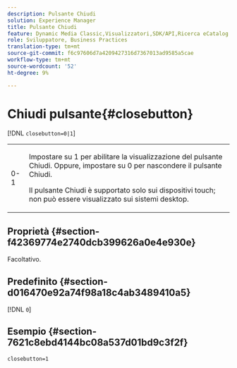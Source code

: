 ```yaml
---
description: Pulsante Chiudi
solution: Experience Manager
title: Pulsante Chiudi
feature: Dynamic Media Classic,Visualizzatori,SDK/API,Ricerca eCatalog
role: Sviluppatore, Business Practices
translation-type: tm+mt
source-git-commit: f6c97606d7a4209427316d7367013ad9585a5cae
workflow-type: tm+mt
source-wordcount: '52'
ht-degree: 9%

---
```



# Chiudi pulsante{#closebutton}

[!DNL `closebutton=0|1`]

<table id="table_9B98C97485DD4DEB8A6ECBCE8DF6B886"> 
 <tbody> 
  <tr> 
   <td colname="col1"> <p> <span class="codeph"> 0-1  </span> </p> </td> 
   <td colname="col2"> <p>Impostare su <span class="codeph"> 1 </span> per abilitare la visualizzazione del pulsante Chiudi. Oppure, impostare su <span class="codeph"> 0 </span> per nascondere il pulsante Chiudi. </p> <p>Il pulsante Chiudi è supportato solo sui dispositivi touch; non può essere visualizzato sui sistemi desktop. </p> </td> 
  </tr> 
 </tbody> 
</table>

## Proprietà {#section-f42369774e2740dcb399626a0e4e930e}

Facoltativo.

## Predefinito {#section-d016470e92a74f98a18c4ab3489410a5}

[!DNL `0`]

## Esempio {#section-7621c8ebd4144bc08a537d01bd9c3f2f}

```
closebutton=1
```

